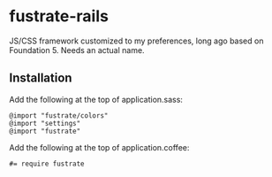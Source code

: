 # fustrate-rails
JS/CSS framework customized to my preferences, long ago based on Foundation 5. Needs an actual name.

## Installation

Add the following at the top of application.sass:

```
@import "fustrate/colors"
@import "settings"
@import "fustrate"
```

Add the following at the top of application.coffee:

```
#= require fustrate
```
